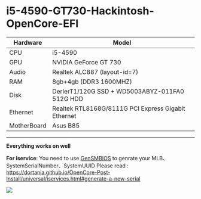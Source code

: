 # i5-4590-GT730-Hackintosh-OpenCore-EFI

| Hardware    | Model                                               |
| ----------- | --------------------------------------------------- |
| CPU         | i5-4590                                             |
| GPU         | NVIDIA GeForce GT 730                               |
| Audio       | Realtek ALC887 (layout-id=7)                        |
| RAM         | 8gb+4gb (DDR3 1600MHZ)                              |
| Disk        | DerIerT1/120G SSD + WD5003ABYZ-011FA0 512G HDD      |
| Ethernet    | Realtek RTL8168G/8111G PCI Express Gigabit Ethernet |
| MotherBoard | Asus B85                                            |

---

**Everything works on well**

**For iservice**:  You need to use [GenSMBIOS](https://github.com/corpnewt/GenSMBIOS) to genrate your MLB、SystemSerialNumber、SystemUUID
Please read :
https://dortania.github.io/OpenCore-Post-Install/universal/iservices.html#generate-a-new-serial

 ![](https://i.loli.net/2020/10/25/6GzS3hxZRTYEcW5.png)



